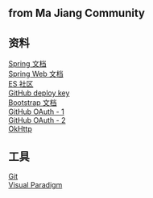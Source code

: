 ## from Ma Jiang Community

## 资料
[Spring 文档](https://spring.io/guides)<br>
[Spring Web 文档](https://spring.io/guides/gs/serving-web-content/)<br>
[ES 社区](https://elasticsearch.cn/explore)<br>
[GitHub deploy key](https://developer.github.com/v3/guides/managing-deploy-keys/#deploy-keys)<br>
[Bootstrap 文档](https://v3.bootcss.com/)<br>
[GitHub OAuth - 1](https://developer.github.com/apps/building-oauth-apps/creating-an-oauth-app/)<br>
[GitHub OAuth - 2](https://developer.github.com/apps/building-oauth-apps/authorizing-oauth-apps/)<br>
[OkHttp](https://square.github.io/okhttp/)

## 工具
[Git](https://git-scm.com/download)<br>
[Visual Paradigm](https://www.visual-paradigm.com)<br>